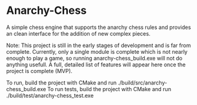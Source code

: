 # Anarchy-Chess
A simple chess engine that supports the anarchy chess rules and provides an clean interface for the addition of new complex pieces.

Note: This project is still in the early stages of development and is far from complete. 
Currently, only a single module is complete which is not nearly enough to play a game, so running anarchy-chess_build.exe will not do anything usefull.
A full, detailed list of features will appear here once the project is complete (MVP).

To run, build the project with CMake and run ./build/src/anarchy-chess_build.exe
To run tests, build the project with CMake and run ./build/test/anarchy-chess_test.exe

